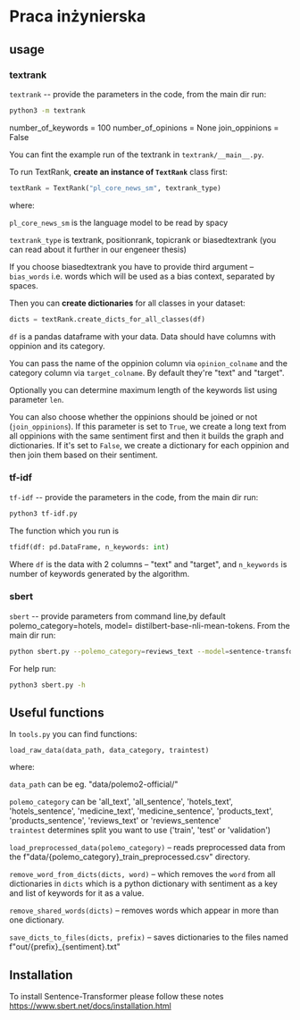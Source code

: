 # Praca inżynierska

## usage

### textrank
`textrank` -- provide the parameters in the code, from the main dir run:
```sh
python3 -m textrank
```    

 number_of_keywords = 100
    number_of_opinions = None
    join_oppinions = False

You can fint the example run of the textrank in `textrank/__main__.py`.

To run TextRank, **create an instance of `TextRank`** class first:

```python
textRank = TextRank("pl_core_news_sm", textrank_type)
```
where:

`pl_core_news_sm` is the language model to be read by spacy

`textrank_type` is textrank, positionrank, topicrank or biasedtextrank (you can read about it further in our engeneer thesis)

If you choose biasedtextrank you have to provide third argument – `bias_words` i.e. words which will be used as a bias context, separated by spaces.

Then you can **create dictionaries** for all classes in your dataset:

```python
dicts = textRank.create_dicts_for_all_classes(df)
```
`df` is a pandas dataframe with your data. Data should have columns with oppinion and its category.

You can pass the name of the oppinion column via `opinion_colname` and the category column via `target_colname`. By default they're "text" and "target".

Optionally you can determine maximum length of the keywords list using parameter `len`.

You can also choose whether the oppinions should be joined or not (`join_oppinions`).
If this parameter is set to `True`, we create a long text from all oppinions with the same sentiment first and then it builds the graph and dictionaries. If it's set to `False`, we create a dictionary for each oppinion and then join them based on their sentiment.

### tf-idf
`tf-idf` -- provide the parameters in the code, from the main dir run:
```sh
python3 tf-idf.py
```

The function which you run is
```python
tfidf(df: pd.DataFrame, n_keywords: int)
```

Where `df` is the data with 2 columns – "text" and "target", and `n_keywords` is number of keywords generated by the algorithm.

### sbert
`sbert` -- provide parameters from command line,by default polemo_category=hotels, model= distilbert-base-nli-mean-tokens.
From the main dir run:
```sh
python sbert.py --polemo_category=reviews_text --model=sentence-transformers/distiluse-base-multilingual-cased-v1
```
For help run:
```sh
python3 sbert.py -h
```

## Useful functions

In `tools.py` you can find functions:

`load_raw_data(data_path, data_category, traintest)`

where:

`data_path` can be eg. "data/polemo2-official/"

`polemo_category` can be 'all_text', 'all_sentence', 'hotels_text', 'hotels_sentence', 'medicine_text', 'medicine_sentence', 'products_text', 'products_sentence', 'reviews_text' or 'reviews_sentence'</br>
`traintest` determines split you want to use ('train', 'test' or 'validation')

`load_preprocessed_data(polemo_category)` – reads preprocessed data from the f"data/{polemo_category}_train_preprocessed.csv" directory.

`remove_word_from_dicts(dicts, word)` – which removes the `word` from all dictionaries in `dicts` which is a python dictionary with sentiment as a key and list of keywords for it as a value.

`remove_shared_words(dicts)` – removes words which appear in more than one dictionary.

`save_dicts_to_files(dicts, prefix)` – saves dictionaries to the files named f"out/{prefix}_{sentiment}.txt"


## Installation
To install Sentence-Transformer please follow these notes https://www.sbert.net/docs/installation.html
